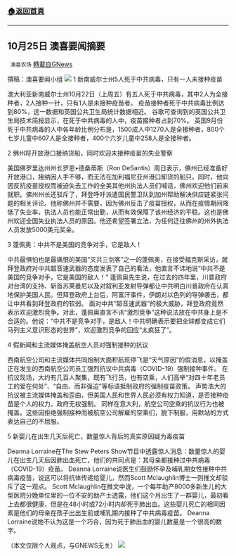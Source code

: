 ###  [:house:返回首頁](https://github.com/ourhimalayas/txt)
---


## 10月25日 澳喜要闻摘要
` 澳喜农场` [轉載自GNews](https://gnews.org/zh-hans/1616199/)

撰稿：澳喜要闻小组
![](https://assets.gnews.org/wp-content/uploads/2021/10/澳喜.png)
1 新南威尔士州5人死于中共病毒，只有一人未接种疫苗

澳大利亚新南威尔士州10月22日（上周五）有五人死于中共病毒，其中2人为全接种者，2人接种一针，只有1人是未接种疫苗者。
疫苗接种者死于中共病毒比例达到80%，这一数据和英国公共卫生局统计数据相近。
谷歌可查询到的英国公共卫生局技术简报显示，在死于中共病毒的人中，疫苗接种者占到70%。
英国9月份死于中共病毒的人中各年龄比例分布是，1500成人中1270人是全接种者，800个七岁儿童中607人是全接种者，400个六岁儿童中258人是全接种者。

2 佛州将开放港口接纳货船，同时欢迎未接种疫苗的失业警察

美国佛罗里达州州长罗恩•德桑蒂斯（Ron DeSantis）周日表示，佛州已经准备好开放港口，接纳因人手不够，而无法在加利福尼亚州港口卸货的船只。同时，他向因反抗疫苗授权而被迫失去工作的全美其他州执法人员们喊话，佛州欢迎他们前来就职。佛州州长还驳斥了，拜登呼吁派遣国民警卫队到加州帮助解决供应链紧张问题的相关评论。他称佛州并不需要，因为佛州反击了疫苗授权，从而在疫情期间降低了失业率，执法人员也能正常出勤，从而有效保障了该州经济的平稳。这也是佛州欢迎全国失业执法人员的原因。他还希望签署立法，为任何迁往佛州的州外执法人员发放5000美元奖金。

3 蓬佩奥：中共不是美国的竞争对手，它是敌人！

中共最惧怕也是最痛恨的美国“灭共三剑客”之一的蓬佩奥，在接受福克斯采访，就拜登政府对中共超音速武器的态度发表了自己的看法，他直言不讳地说“中共不是美国的竞争对手，它是美国的敌人！”
蓬佩奥先生说，在过去的四年里，川普政府对台湾的支持、斩首苏莱曼尼以及对叙利亚发射导弹都让中共明白川普政府在认真地保护美国人民。但拜登政府上台后，阿富汗事件，伊朗对以色列的导弹袭击，都让中共看到拜登政府的软弱。
面对中共“超音速武器”的极大威胁，拜登政府竟然表示欢迎激烈竞争。对此，蓬佩奥直言不讳“激烈竞争”这种说法放在中共身上是不合适的。他说：“中共不是竞争对手，是敌人！中共明确表示要把全球都变成它们马列主义意识形态的世界”，欢迎激烈竞争的回应“太疯狂了”。

4 假新闻和主流媒体掩盖航空人员对强制接种的抗议

西南航空公司和主流媒体共同炮制大面积航班停飞是“天气原因”的假消息，以掩盖正在发生的西南航空公司员工强烈抗议中共病毒（COVID-19）强制接种事件。
在抗议现场，大约有几百人聚集，既有飞行员，也有空乘，人们高举“对四十年老员工的爱在何处”、“自由、而非强迫”等标语抵制政府的强制疫苗政策。
声势浩大的抗议被主流媒体掩盖和歪曲，但美国人民和世界人民必须有权力知道，是否接种疫苗是个人的权力，政府无权强制。
同样在意大利，航空公司空乘的抗议行为也被掩盖。这些因拒绝强制接种而被航空公司解雇的空乘们，脱下制服，用默站的方式表达自己的不屈服。

5 新婴儿在出生几天后死亡，数量惊人背后的真实原因疑为毒疫苗

Deanna Lorraine在The Stew Peters Show节目中透露惊人消息：数量惊人的婴儿在出生几天后因肺出血死亡，他们的共同点是：其母亲都接种过中共病毒（COVID-19）疫苗。
Deanna Lorraine说医生们鼓励怀孕及哺乳期女性接种中共病毒疫苗，说这可以将抗体传递给婴儿，然而Scott Mclaughlin博士一则推文却驳斥了这一观点。
Scott Mclaughlin在推文中说，一个每年助产8000多新生儿的大型医院分娩单位里的一位不安的助产士透露，他们这个月出生了一群婴儿，最初看上去都很健康，但是在48小时或72小时内却死于肺出血。这些婴儿死亡的相同因素是他们的母亲在孩子出出生前或哺乳期内接种了中共病毒疫苗。
Deanna Lorraine说她不认为这是一个巧合，因为死于肺出血的婴儿数量是一个很高的数字。

（本文仅限个人观点，与GNEWS无关）
![](https://assets.gnews.org/wp-content/uploads/2021/10/澳喜图标2-1.jpg)
